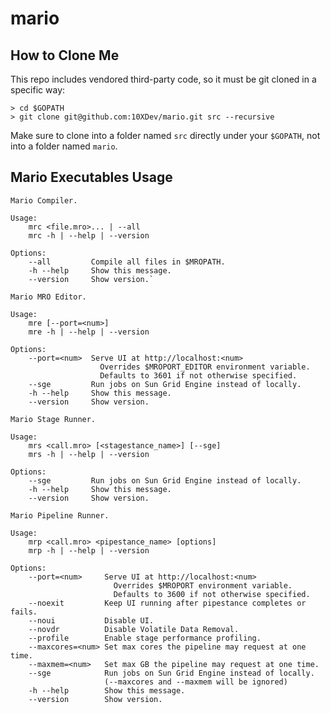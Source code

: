 mario
=====

How to Clone Me
---------------
This repo includes vendored third-party code, so it must be git cloned in a specific way:

```
> cd $GOPATH
> git clone git@github.com:10XDev/mario.git src --recursive
```
Make sure to clone into a folder named `src` directly under your `$GOPATH`, not into a folder named `mario`.


Mario Executables Usage
-----------------------

```
Mario Compiler.

Usage:
    mrc <file.mro>... | --all
    mrc -h | --help | --version

Options:
    --all         Compile all files in $MROPATH.
    -h --help     Show this message.
    --version     Show version.`
```

```
Mario MRO Editor.

Usage:
    mre [--port=<num>]
    mre -h | --help | --version

Options:
    --port=<num>  Serve UI at http://localhost:<num>
                    Overrides $MROPORT_EDITOR environment variable.
                    Defaults to 3601 if not otherwise specified.
    --sge         Run jobs on Sun Grid Engine instead of locally.
    -h --help     Show this message.
    --version     Show version.
```

```
Mario Stage Runner.

Usage: 
    mrs <call.mro> [<stagestance_name>] [--sge]
    mrs -h | --help | --version

Options:
    --sge         Run jobs on Sun Grid Engine instead of locally.
    -h --help     Show this message.
    --version     Show version.
```

```
Mario Pipeline Runner.

Usage: 
    mrp <call.mro> <pipestance_name> [options]
    mrp -h | --help | --version

Options:
    --port=<num>     Serve UI at http://localhost:<num>
                       Overrides $MROPORT environment variable.
                       Defaults to 3600 if not otherwise specified.
    --noexit         Keep UI running after pipestance completes or fails.
    --noui           Disable UI.
    --novdr          Disable Volatile Data Removal.
    --profile        Enable stage performance profiling.
    --maxcores=<num> Set max cores the pipeline may request at one time.
    --maxmem=<num>   Set max GB the pipeline may request at one time.
    --sge            Run jobs on Sun Grid Engine instead of locally.
                     (--maxcores and --maxmem will be ignored)
    -h --help        Show this message.
    --version        Show version.
```
